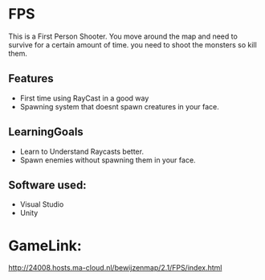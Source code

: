 # FPS
This is a First Person Shooter. You move around the map and need to survive for a certain amount of time. you need to shoot the monsters so kill them.
## Features
- First time using RayCast in a good way
- Spawning system that doesnt spawn creatures in your face.
## LearningGoals
- Learn to Understand Raycasts better.
- Spawn enemies without spawning them in your face.

## Software used:
  - Visual Studio
  - Unity

# GameLink:
http://24008.hosts.ma-cloud.nl/bewijzenmap/2.1/FPS/index.html
